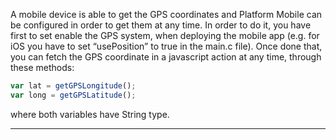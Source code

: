 A mobile device is able to get the GPS coordinates and Platform Mobile can be configured in order to get them at any time.
In order to do it, you have first to set enable the GPS system, when deploying the mobile app (e.g. for iOS you have to set &#8220;usePosition&#8221; to true in the main.c file).
Once done that, you can fetch the GPS coordinate in a javascript action at any time, through these methods:

```js
var lat = getGPSLongitude();
var long = getGPSLatitude();
```

where both variables have String type.

                

---


